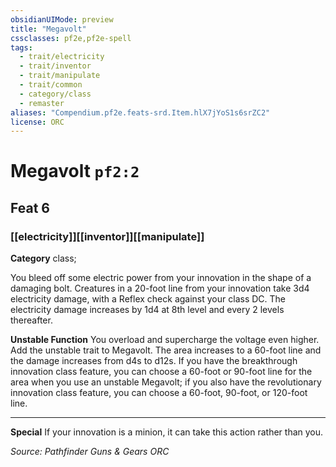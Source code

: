 ```yaml
---
obsidianUIMode: preview
title: "Megavolt"
cssclasses: pf2e,pf2e-spell
tags:
  - trait/electricity
  - trait/inventor
  - trait/manipulate
  - trait/common
  - category/class
  - remaster
aliases: "Compendium.pf2e.feats-srd.Item.hlX7jYoS1s6srZC2"
license: ORC
---
```

# Megavolt `pf2:2`
## Feat 6
### [[electricity]][[inventor]][[manipulate]]

**Category** class; 




You bleed off some electric power from your innovation in the shape of a damaging bolt. Creatures in a 20-foot line from your innovation take 3d4 electricity damage, with a Reflex check against your class DC. The electricity damage increases by 1d4 at 8th level and every 2 levels thereafter.

**Unstable Function** You overload and supercharge the voltage even higher. Add the unstable trait to Megavolt. The area increases to a 60-foot line and the damage increases from d4s to d12s. If you have the breakthrough innovation class feature, you can choose a 60-foot or 90-foot line for the area when you use an unstable Megavolt; if you also have the revolutionary innovation class feature, you can choose a 60-foot, 90-foot, or 120-foot line.

* * *

**Special** If your innovation is a minion, it can take this action rather than you.

*Source: Pathfinder Guns & Gears*
*ORC*